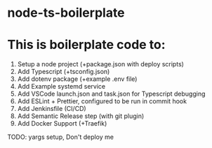 # node-ts-boilerplate

# This is boilerplate code to:

1. Setup a node project (+package.json with deploy scripts)
2. Add Typescript (+tsconfig.json)
3. Add dotenv package (+example .env file)
4. Add Example systemd service
5. Add VSCode launch.json and task.json for Typescript debugging
6. Add ESLint + Prettier, configured to be run in commit hook
7. Add Jenkinsfile (CI/CD)
8. Add Semantic Release step (with git plugin)
9. Add Docker Support (+Traefik)

TODO: yargs setup, Don't deploy me

